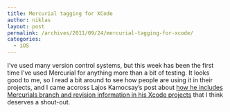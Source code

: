 ```yaml
---
title: Mercurial tagging for XCode
author: niklas
layout: post
permalink: /archives/2011/09/24/mercurial-tagging-for-xcode/
categories:
  - iOS
---
```

I&#8217;ve used many version control systems, but this week has been the first time I&#8217;ve used Mercurial for anything more than a bit of testing. It looks good to me, so I read a bit around to see how people are using it in their projects, and I came accross Lajos Kamocsay&#8217;s post about [how he includes Mercurials branch and revision information in his Xcode projects][1] that I think deserves a shout-out.

 [1]: http://www.codza.com/add-mercurial-version-info-to-xcode-project